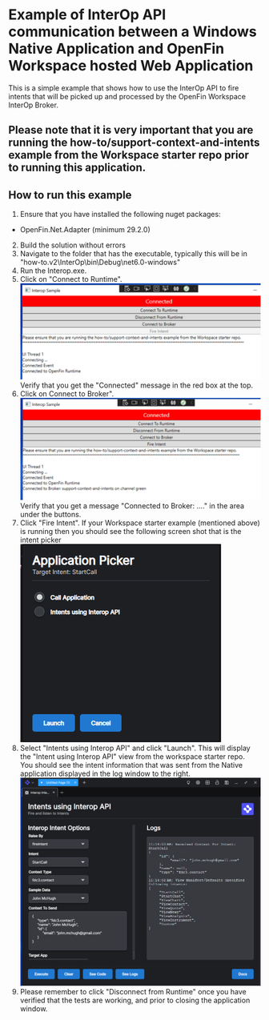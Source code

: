 # Example of InterOp API communication between a Windows Native Application and OpenFin Workspace hosted Web Application
This is a simple example that shows how to use the InterOp API to fire intents that will be picked up and processed by the OpenFin Workspace InterOp Broker.

## Please note that it is very important that you are running the how-to/support-context-and-intents example from the Workspace starter repo prior to running this application.

## How to run this example

1. Ensure that you have installed the following nuget packages:  
- OpenFin.Net.Adapter (minimum 29.2.0)  
2. Build the solution without errors
3. Navigate to the folder that has the executable, typically this will be in "how-to.v2\InterOp\bin\Debug\net6.0-windows"  
4. Run the Interop.exe.  
5. Click on "Connect to Runtime". ![Step-5](Step-5-ConnectToRUntime.png) Verify that you get the "Connected" message in the red box at the top.
6. Click on Connect to Broker". ![Step-6](Step-6-ConnectToBroker.png) Verify that you get a message "Connected to Broker: ...." in the area under the buttons. 
7. Click "Fire Intent". If your Workspace starter example (mentioned above) is running then you should see the following screen shot that is the intent picker  
![Step-7](Step-7-IntentPicker.png)
8. Select "Intents using Interop API" and click "Launch". This will display the "Intent using Interop API" view from the workspace starter repo.  
You should see the intent information that was sent from the Native application displayed in the log window to the right. ![Step-8](Step-8-IntentInterOpAPI-Window.png)
9. Please remember to click "Disconnect from Runtime" once you have verified that the tests are working, and prior to closing the application window.